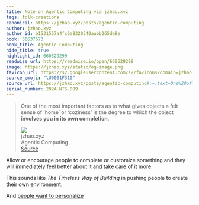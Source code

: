 ```yaml
---
title: Note on Agentic Computing via jzhao.xyz
tags: folk-creations
canonical: https://jzhao.xyz/posts/agentic-computing
author: jzhao.xyz
author_id: b1531557a4fc6a8320540aabb265de8e
book: 36637673
book_title: Agentic Computing
hide_title: true
highlight_id: 660529299
readwise_url: https://readwise.io/open/660529299
image: https://jzhao.xyz/static/og-image.png
favicon_url: https://s2.googleusercontent.com/s2/favicons?domain=jzhao.xyz
source_emoji: "\U0001F310"
source_url: https://jzhao.xyz/posts/agentic-computing#:~:text=One%20of%20the,its%20own%20completion**.
serial_number: 2024.NTS.009
---
```

> One of the most important factors as to what gives objects a felt sense of ‘home’ or ‘coziness’ is the degree to which the object **involves you in its own completion**.
> <div class="quoteback-footer"><div class="quoteback-avatar"><img class="mini-favicon" src="https://s2.googleusercontent.com/s2/favicons?domain=jzhao.xyz"></div><div class="quoteback-metadata"><div class="metadata-inner"><span style="display:none">FROM:</span><div aria-label="jzhao.xyz" class="quoteback-author"> jzhao.xyz</div><div aria-label="Agentic Computing" class="quoteback-title"> Agentic Computing</div></div></div><div class="quoteback-backlink"><a target="_blank" aria-label="go to the full text of this quotation" rel="noopener" href="https://jzhao.xyz/posts/agentic-computing#:~:text=One%20of%20the,its%20own%20completion**." class="quoteback-arrow"> Source</a></div></div>

Allow or encourage people to complete or customize something and they will immediately feel better about it and take care of it more.

This sounds like _The Timeless Way of Building_ in pushing people to create their own environment.

And [people want to personalize](/blog/people-will-personalize)